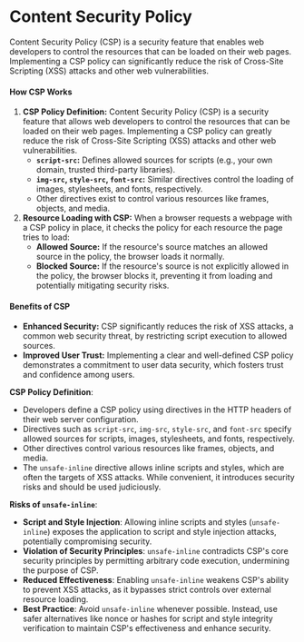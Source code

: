 # Content Security Policy

Content Security Policy (CSP) is a security feature that enables web developers to control the resources that can be loaded on their web pages. Implementing a CSP policy can significantly reduce the risk of Cross-Site Scripting (XSS) attacks and other web vulnerabilities.

#### How CSP Works

1. **CSP Policy Definition:** Content Security Policy (CSP) is a security feature that allows web developers to control the resources that can be loaded on their web pages. Implementing a CSP policy can greatly reduce the risk of Cross-Site Scripting (XSS) attacks and other web vulnerabilities.
   * **`script-src`:** Defines allowed sources for scripts (e.g., your own domain, trusted third-party libraries).
   * **`img-src`, `style-src`, `font-src`:** Similar directives control the loading of images, stylesheets, and fonts, respectively.
   * Other directives exist to control various resources like frames, objects, and media.
2. **Resource Loading with CSP:** When a browser requests a webpage with a CSP policy in place, it checks the policy for each resource the page tries to load:
   * **Allowed Source:** If the resource's source matches an allowed source in the policy, the browser loads it normally.
   * **Blocked Source:** If the resource's source is not explicitly allowed in the policy, the browser blocks it, preventing it from loading and potentially mitigating security risks.

#### Benefits of CSP

* **Enhanced Security:** CSP significantly reduces the risk of XSS attacks, a common web security threat, by restricting script execution to allowed sources.
* **Improved User Trust:** Implementing a clear and well-defined CSP policy demonstrates a commitment to user data security, which fosters trust and confidence among users.

**CSP Policy Definition**:

* Developers define a CSP policy using directives in the HTTP headers of their web server configuration.
* Directives such as `script-src`, `img-src`, `style-src`, and `font-src` specify allowed sources for scripts, images, stylesheets, and fonts, respectively.
* Other directives control various resources like frames, objects, and media.
* The `unsafe-inline` directive allows inline scripts and styles, which are often the targets of XSS attacks. While convenient, it introduces security risks and should be used judiciously.

**Risks of `unsafe-inline`**:

* **Script and Style Injection**: Allowing inline scripts and styles (`unsafe-inline`) exposes the application to script and style injection attacks, potentially compromising security.
* **Violation of Security Principles**: `unsafe-inline` contradicts CSP's core security principles by permitting arbitrary code execution, undermining the purpose of CSP.
* **Reduced Effectiveness**: Enabling `unsafe-inline` weakens CSP's ability to prevent XSS attacks, as it bypasses strict controls over external resource loading.
* **Best Practice**: Avoid `unsafe-inline` whenever possible. Instead, use safer alternatives like nonce or hashes for script and style integrity verification to maintain CSP's effectiveness and enhance security.
